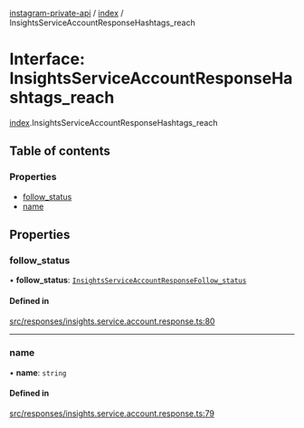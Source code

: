 [instagram-private-api](../../README.md) / [index](../../modules/index.md) / InsightsServiceAccountResponseHashtags_reach

# Interface: InsightsServiceAccountResponseHashtags\_reach

[index](../../modules/index.md).InsightsServiceAccountResponseHashtags_reach

## Table of contents

### Properties

- [follow\_status](InsightsServiceAccountResponseHashtags_reach.md#follow_status)
- [name](InsightsServiceAccountResponseHashtags_reach.md#name)

## Properties

### follow\_status

• **follow\_status**: [`InsightsServiceAccountResponseFollow_status`](InsightsServiceAccountResponseFollow_status.md)

#### Defined in

[src/responses/insights.service.account.response.ts:80](https://github.com/Nerixyz/instagram-private-api/blob/0e0721c/src/responses/insights.service.account.response.ts#L80)

___

### name

• **name**: `string`

#### Defined in

[src/responses/insights.service.account.response.ts:79](https://github.com/Nerixyz/instagram-private-api/blob/0e0721c/src/responses/insights.service.account.response.ts#L79)
